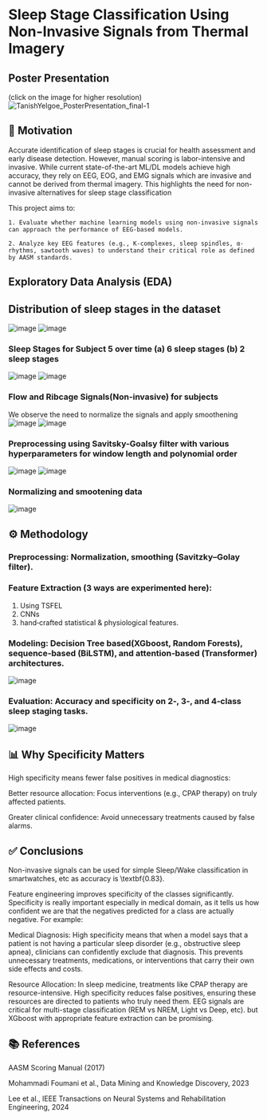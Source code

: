 # Sleep Stage Classification Using Non-Invasive Signals from Thermal Imagery

## Poster Presentation
(click on the image for higher resolution)
![TanishYelgoe_PosterPresentation_final-1](https://github.com/user-attachments/assets/43aa10aa-d196-44e3-8cd3-f50f96fb8295)

## 📌 Motivation
Accurate identification of sleep stages is crucial for health assessment and early disease detection.
However, manual scoring is labor-intensive and invasive. While current state-of-the-art ML/DL
models achieve high accuracy, they rely on EEG, EOG, and EMG signals which are invasive and
cannot be derived from thermal imagery. This highlights the need for non-invasive alternatives
for sleep stage classification

 This project aims to:
 
    1. Evaluate whether machine learning models using non-invasive signals can approach the performance of EEG-based models.
    
    2. Analyze key EEG features (e.g., K-complexes, sleep spindles, α-rhythms, sawtooth waves) to understand their critical role as defined by AASM standards.

## Exploratory Data Analysis (EDA)
## Distribution of sleep stages in the dataset
![image](https://github.com/user-attachments/assets/f2e90cac-b611-4aed-af8f-f4262125406b)
![image](https://github.com/user-attachments/assets/ecc4393b-b453-48dd-a409-621c17217cf0)

### Sleep Stages for Subject 5 over time (a) 6 sleep stages (b) 2 sleep stages
![image](https://github.com/user-attachments/assets/de74224c-95ab-4e01-aeac-e5f7a208ef76)
![image](https://github.com/user-attachments/assets/ae5b0a54-5c33-4bae-9024-c767acaefe4c)

### Flow and Ribcage Signals(Non-invasive) for subjects
We observe the need to normalize the signals and apply smoothening
![image](https://github.com/user-attachments/assets/144aa650-0dc5-45fd-96ad-d48c943e585b)
![image](https://github.com/user-attachments/assets/8a9b3627-00c5-4b9f-893d-217f444552bd)


### Preprocessing using Savitsky-Goalsy filter with various hyperparameters for window length and polynomial order
![image](https://github.com/user-attachments/assets/8a35faa8-9880-4ffb-a987-e4a365d5b7c2)
![image](https://github.com/user-attachments/assets/c7d00997-a91c-4ae4-830f-0dd3f5076056)

###  Normalizing and smootening data
![image](https://github.com/user-attachments/assets/6149a92a-3894-485b-8f47-73b2682d1868)


## ⚙️ Methodology
### Preprocessing: Normalization, smoothing (Savitzky–Golay filter).

### Feature Extraction (3 ways are experimented here):
1. Using TSFEL
2. CNNs
3. hand‑crafted statistical & physiological features.

### Modeling: Decision Tree based(XGboost, Random Forests), sequence‑based (BiLSTM), and attention‑based (Transformer) architectures.
![image](https://github.com/user-attachments/assets/21372077-0b04-4913-8b7a-699ddef128ff)

### Evaluation: Accuracy and specificity on 2‑, 3‑, and 4‑class sleep staging tasks.
![image](https://github.com/user-attachments/assets/d5898645-b667-40ba-af81-708487367161)


## 📊 Why Specificity Matters
High specificity means fewer false positives in medical diagnostics:

Better resource allocation: Focus interventions (e.g., CPAP therapy) on truly affected patients.

Greater clinical confidence: Avoid unnecessary treatments caused by false alarms.

## ✅ Conclusions
  Non-invasive signals can be used for simple Sleep/Wake classification in smartwatches, etc as accuracy is \textbf{0.83}.
    
  Feature engineering improves specificity of the classes significantly. Specificity is really important especially in medical domain, as it tells us how confident we are that the negatives predicted for a class are actually negative. For example:

  Medical Diagnosis: High specificity means that when a model says that a patient is not having a particular sleep disorder (e.g., obstructive sleep apnea), clinicians can confidently exclude that diagnosis. This prevents unnecessary treatments, medications, or interventions that carry their own side effects and costs.
    
Resource Allocation: In sleep medicine, treatments like CPAP therapy are resource-intensive. High specificity reduces false positives, ensuring these resources are directed to patients who truly need them.
EEG signals are critical for multi-stage classification (REM vs NREM, Light vs Deep, etc). but XGboost with appropriate feature extraction can be promising.


## 📚 References
AASM Scoring Manual (2017)

Mohammadi Foumani et al., Data Mining and Knowledge Discovery, 2023

Lee et al., IEEE Transactions on Neural Systems and Rehabilitation Engineering, 2024










